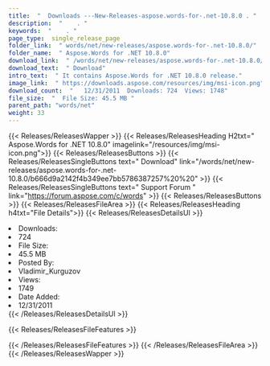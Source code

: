 ```yaml
---
title:  "  Downloads ---New-Releases-aspose.words-for-.net-10.8.0 . " 
description:  "    . " 
keywords:  "    . " 
page_type:  single_release_page
folder_link:  " words/net/new-releases/aspose.words-for-.net-10.8.0/"
folder_name:  " Aspose.Words for .NET 10.8.0"
download_link:  " /words/net/new-releases/aspose.words-for-.net-10.8.0/b666d9a2142f4b349ee7bb5786387257"
download_text:  " Download"
intro_text:  " It contains Aspose.Words for .NET 10.8.0 release."
image_link:  " https://downloads.aspose.com/resources/img/msi-icon.png"
download_count:  "   12/31/2011  Downloads: 724  Views: 1748"
file_size:  "  File Size: 45.5 MB "
parent_path: "words/net"
weight: 33 
---
```


{{< Releases/ReleasesWapper >}}
  {{< Releases/ReleasesHeading H2txt=" Aspose.Words for .NET 10.8.0" imagelink="/resources/img/msi-icon.png">}}
  {{< Releases/ReleasesButtons >}}
    {{< Releases/ReleasesSingleButtons text=" Download" link="/words/net/new-releases/aspose.words-for-.net-10.8.0/b666d9a2142f4b349ee7bb5786387257%20%20" >}}
    {{< Releases/ReleasesSingleButtons text=" Support Forum " link="https://forum.aspose.com/c/words" >}}
  {{< Releases/ReleasesButtons >}}
  {{< Releases/ReleasesFileArea >}}
    {{< Releases/ReleasesHeading h4txt="File Details">}}
    {{< Releases/ReleasesDetailsUl >}}
             <li>Downloads:</li><li>724</li><li>File Size:</li><li>45.5 MB</li><li>Posted By:</li><li>Vladimir_Kurguzov</li><li>Views:</li><li>1749</li><li>Date Added:</li><li>12/31/2011</li>
    {{< /Releases/ReleasesDetailsUl >}}

  {{< Releases/ReleasesFileFeatures >}}
      
  {{< /Releases/ReleasesFileFeatures >}}
 {{< /Releases/ReleasesFileArea >}}
{{< /Releases/ReleasesWapper >}}


